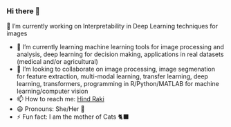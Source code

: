 ### Hi there 👋

🔭 I’m currently working on Interpretability in Deep Learning techniques for images
- 🌱 I’m currently learning machine learning tools for image processing and analysis, deep learning for decision making, applications in real datasets (medical and/or agricultural)
- 👯 I’m looking to collaborate on image processing, image segmenation for feature extraction, multi-modal learning, transfer learning, deep learning, transformers, programming in R/Python/MATLAB for machine learning/computer vision 
- 📫 How to reach me: [Hind Raki](mailto:hind.raki.official@gmail.com)
- 😄 Pronouns: She/Her 👧
- ⚡ Fun fact: I am the mother of Cats 🐈‍⬛

<!--
**HindCatBlacknDark/HindCatBlacknDark** is a ✨ _special_ ✨ repository because its `README.md` (this file) appears on your GitHub profile.

Here are some ideas to get you started:

- 🔭 I’m currently working on 
- 🌱 I’m currently learning 
- 👯 I’m looking to collaborate on ...
- 🤔 I’m looking for help with ...
- 💬 Ask me about ...
- 📫 How to reach me: 
- 😄 Pronouns: 
- ⚡ Fun fact: 
-->
